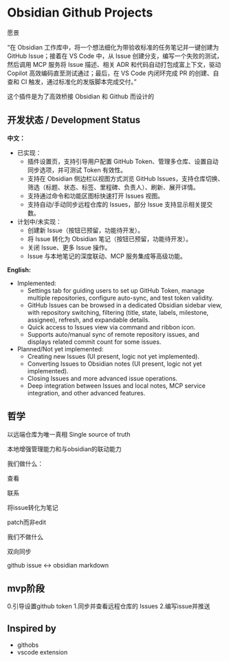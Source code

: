 # Obsidian Github Projects

愿景

“在 Obsidian 工作库中，将一个想法细化为带验收标准的任务笔记并一键创建为 GitHub Issue；接着在 VS Code 中，从 Issue 创建分支，编写一个失败的测试，然后调用 MCP 服务将 Issue 描述、相关 ADR 和代码自动打包成富上下文，驱动 Copilot 高效编码直至测试通过；最后，在 VS Code 内闭环完成 PR 的创建、自查和 CI 触发，通过标准化的发版脚本完成交付。”

这个插件是为了高效桥接 Obsidian 和 Github 而设计的


## 开发状态 / Development Status

**中文：**

- 已实现：
  - 插件设置页，支持引导用户配置 GitHub Token、管理多仓库、设置自动同步选项，并可测试 Token 有效性。
  - 支持在 Obsidian 侧边栏以视图方式浏览 GitHub Issues，支持仓库切换、筛选（标题、状态、标签、里程碑、负责人）、刷新、展开详情。
  - 支持通过命令和功能区图标快速打开 Issues 视图。
  - 支持自动/手动同步远程仓库的 Issues，部分 Issue 支持显示相关提交数。
- 计划中/未实现：
  - 创建新 Issue（按钮已预留，功能待开发）。
  - 将 Issue 转化为 Obsidian 笔记（按钮已预留，功能待开发）。
  - 关闭 Issue、更多 Issue 操作。
  - Issue 与本地笔记的深度联动、MCP 服务集成等高级功能。

**English:**

- Implemented:
  - Settings tab for guiding users to set up GitHub Token, manage multiple repositories, configure auto-sync, and test token validity.
  - GitHub Issues can be browsed in a dedicated Obsidian sidebar view, with repository switching, filtering (title, state, labels, milestone, assignee), refresh, and expandable details.
  - Quick access to Issues view via command and ribbon icon.
  - Supports auto/manual sync of remote repository issues, and displays related commit count for some issues.
- Planned/Not yet implemented:
  - Creating new Issues (UI present, logic not yet implemented).
  - Converting Issues to Obsidian notes (UI present, logic not yet implemented).
  - Closing Issues and more advanced issue operations.
  - Deep integration between Issues and local notes, MCP service integration, and other advanced features.

## 哲学

以远端仓库为唯一真相 Single source of truth

本地增强管理能力和与obsidian的联动能力

我们做什么：

查看

联系

将issue转化为笔记

patch而非edit

我们不做什么

双向同步

github issue <-> obsidian markdown


## mvp阶段

0.引导设置github token
1.同步并查看远程仓库的 Issues
2.编写issue并推送

## Inspired by

- githobs
- vscode extension
